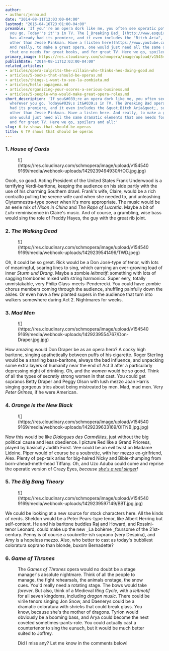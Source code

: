```yaml
---
author:
- authors/jenna.md
date: "2014-08-11T12:03:00-04:00"
lastmod: "2015-04-16T23:01:00-04:00"
preamble: 'If you''re an opera dork like me, you often see operatic potential wherever
  you go. Today''s it''s in TV. The [_Breaking Bad_ ](http://www.esquire.com/blogs/culture/breaking-bad-opera-interview)opera
  has already had its premiere, and it even includes the "Bitch Aria", sung by none
  other than Jesse Pinkman. Have a [listen here](https://www.youtube.com/watch?v=JQ2C77flKNk).
  And really, to make a great opera, one would just need all the same dramatic elements
  that one needs for great books, and for great TV. Here we go, spoilers and all:'
primary_image: https://res.cloudinary.com/schmopera/image/upload/v1545409169/media/webhook-uploads/1429239330982/TV.jpg.jpg
publishDate: "2014-08-11T12:03:00-04:00"
related_articles:
- articles/opera-culprits-the-villain-who-thinks-hes-doing-good.md
- articles/5-books-that-should-be-operas.md
- articles/things-i-want-to-see-la-zombiata.md
- articles/hello-papagena.md
- articles/organizing-your-scores-a-serious-business.md
- articles/5-people-who-would-make-great-opera-roles.md
short_description: 'If you&#039;re an opera dork like me, you often see operatic potential
  wherever you go. Today&#039;s it&#039;s in TV. The Breaking Bad opera has already
  had its premiere, and it even includes the &quot;Bitch Aria&quot;, sung by none
  other than Jesse Pinkman. Have a listen here. And really, to make a great opera,
  one would just need all the same dramatic elements that one needs for great books,
  and for great TV. Here we go, spoilers and all:'
slug: 6-tv-shows-that-should-be-operas
title: 6 TV shows that should be operas
---
```


### 1. _House of Cards_

<figure data-type="image">![](https://res.cloudinary.com/schmopera/image/upload/v1545409169/media/webhook-uploads/1429239494930/HOC.jpg.jpg)
</figure>

Oooh, so good. Acting President of the United States Frank Underwood is a terrifying Verdi-baritone, keeping the audience on his side partly with the use of his charming Southern drawl. Frank's wife, Claire, would be a rich contralto pulling the serene wife card when she needed to, and unleashing Clytemnestra-type power when it's more appropriate. The music would be an eerie mix of _Nixon in China_ and _The Rape of Lucretia_. Maybe a bit of _Lulu_-reminiscence in Claire's music. And of course, a grumbling, wise bass would sing the role of Freddy Hayes, the guy with the great rib joint.

### 2. _The Walking Dead_

<figure data-type="image">![](https://res.cloudinary.com/schmopera/image/upload/v1545409169/media/webhook-uploads/1429239541496/TWD.jpeg)
</figure>

Oh, it could be so great. Rick would be a Don José-type of tenor, with lots of meaningful, soaring lines to sing, which carrying an ever-growing load of inner _Sturm und Drang_. Maybe a zombie _leitmotif_: something with lots of sagging trombones mixed with string harmonics. Super eery, totally unmistakable, very Philip Glass-meets-Penderecki. You could have zombie chorus members coming through the audience, shuffling painfully down the aisles. Or even have a few planted supers in the audience that turn into walkers somewhere during Act 2\. Nightmares for weeks.

### 3. _Mad Men_

<figure data-type="image">![](https://res.cloudinary.com/schmopera/image/upload/v1545409169/media/webhook-uploads/1429239554767/Don-Draper.jpg.jpg)
</figure>

How amazing would Don Draper be as an opera hero? A cocky high baritone, singing apathetically between puffs of his cigarette. Roger Sterling would be a snarling bass-baritone, always the bad influence, and unpacking some extra layers of humanity near the end of Act 3 after a particularly depressing night of drinking. Oh, and the _women_ would be so good. Think of all the types of secretly strong women in that cast. You could get sopranos Betty Draper and Peggy Olson with lush mezzo Joan Harris singing gorgeous trios about being mistreated by men. Mad, mad men. Very _Peter Grimes_, if he were American.

### 4. _Orange is the New Black_

<figure data-type="image">![](https://res.cloudinary.com/schmopera/image/upload/v1545409169/media/webhook-uploads/1429239633169/OITNB.jpg.jpg)
</figure>

Now this would be like _Dialogues des Carmélites_, just without the big political cause and less obedience. I picture Red like a Grand Prioress, played by basically Judith Forst. Vee could be an evil twist on Madame Lidoine. Piper would of course be a soubrette, with her mezzo ex-girlfriend, Alex. Plenty of pep-talk arias for big-haired Nicky and Bible-thumping from born-ahead-meth-head Tiffany. Oh, and Uzo Aduba could come and reprise the operatic version of Crazy Eyes, _because [she's a real singer](https://www.youtube.com/watch?v=q2mcwfcXW50)!_

### 5. _The Big Bang Theory_

<figure data-type="image">![](https://res.cloudinary.com/schmopera/image/upload/v1545409169/media/webhook-uploads/1429239597149/BBT.jpg.jpg)
</figure>

We could be looking at a new source for stock characters here. All the kinds of nerds. Sheldon would be a Peter Pears-type tenor, like Albert Herring but self-content. He and his baritone buddies Raj and Howard, and Rossini-tenor Leonard, could make up the new _La bohème _foursome of the 21st-century. Penny is of course a soubrette-ish soprano (very Despina), and Amy is a hopeless mezzo. Also, who better to cast as today's bubbliest coloratura soprano than blonde, buxom Bernadette?

### 6. _Game of Thrones_

<figure data-type="image"
![](https://res.cloudinary.com/schmopera/image/upload/v1545409169/media/webhook-uploads/1429239648243/GOT.jpg.jpg)
</figure>

The _Games of Thrones_ opera would no doubt be a stage manager's absolute nightmare. Think of all the people to manage, the fight rehearsals, the animals onstage, the snow cues. You'd really need a rotating stage. The bows would take _forever_. But also, think of a Medieval _Ring Cycle_, with a _leitmotif_ for all seven kingdoms, including _dragon music_. There could be virile tenors singing Jon Snow, and Daenerys could be a dramatic coloratura with shrieks that could break glass. You know, because she's the mother of dragons. Tyrion would obviously be a booming bass, and Arya could become the next coveted sometimes-pants-role. You could actually cast a countertenor to sing the eunuch, but it would be much better suited to Joffrey.

Did I miss any? Let me know in the comments below!
